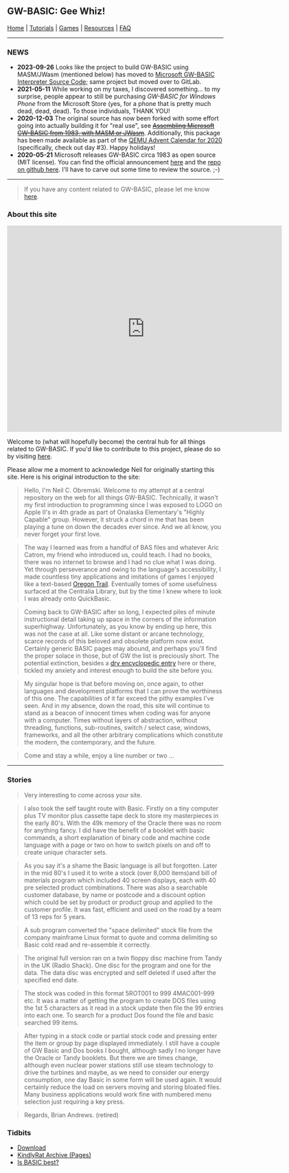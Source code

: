 ## GW-BASIC: Gee Whiz!

[Home](https://gw-basic.com) | [Tutorials](Tutorials.md) | [Games](Games.md) | [Resources](Resources.md) | [FAQ](FAQ.md)

---

### NEWS

- **2023-09-26** Looks like the project to build GW-BASIC using MASM/JWasm (mentioned below) has moved to [Microsoft GW-BASIC Interpreter Source Code](https://gitlab.com/tkchia/GW-BASIC); same project but moved over to GitLab.
- **2021-05-11** While working on my taxes, I discovered something... to my surprise, people appear to still be purchasing *GW-BASIC for Windows Phone* from the Microsoft Store (yes, for a phone that is pretty much dead, dead, dead).  To those individuals, THANK YOU!  
- **2020-12-03** The original source has now been forked with some effort going into actually building it for "real use", see ~~[Assembling Microsoft GW-BASIC from 1983, with MASM or JWasm](https://github.com/tkchia/GW-BASIC)~~.  Additionally, this package has been made available as part of the [QEMU Advent Calendar for 2020](https://www.qemu-advent-calendar.org/2020/) (specifically, check out day #3).  Happy holidays!  
- **2020-05-21** Microsoft releases GW-BASIC circa 1983 as open source (MIT license).  You can find the official announcement [here](https://devblogs.microsoft.com/commandline/microsoft-open-sources-gw-basic/) and the [repo on github here](https://github.com/microsoft/GW-BASIC). I'll have to carve out some time to review the source. ;-)  

---

> If you have any content related to GW-BASIC, please let me know [here](https://github.com/dualbrain/gw-basic).

### About this site

<!--![GW-BASIC](https://gw-basic.com/gwbasic-screen.png)-->

<iframe src="https://archive.org/embed/gwbasic.exe" width="640" height="480" frameborder="0" webkitallowfullscreen="true" mozallowfullscreen="true" allowfullscreen></iframe>  

Welcome to (what will hopefully become) the central hub for all things related to GW-BASIC.  If you'd like to contribute to this project, please do so by visiting [here](https://github.com/dualbrain/gw-basic).

Please allow me a moment to acknowledge Neil for originally starting this site. Here is his original introduction to the site:

> Hello, I'm Neil C. Obremski. Welcome to my attempt at a central repository on the web for all things GW-BASIC. Technically, it wasn't my first introduction to programming since I was exposed to LOGO on Apple II's in 4th grade as part of Onalaska Elementary's "Highly Capable" group. However, it struck a chord in me that has been playing a tune on down the decades ever since. And we all know, you never forget your first love.

> The way I learned was from a handful of BAS files and whatever Aric Catron, my friend who introduced us, could teach. I had no books, there was no internet to browse and I had no clue what I was doing. Yet through perseverance and owing to the language's accessibility, I made countless tiny applications and imitations of games I enjoyed like a text-based [Oregon Trail](http://en.wikipedia.org/wiki/The_Oregon_Trail_(video_game)). Eventually tomes of some usefulness surfaced at the Centralia Library, but by the time I knew where to look I was already onto QuickBasic.

> Coming back to GW-BASIC after so long, I expected piles of minute instructional detail taking up space in the corners of the information superhighway. Unfortunately, as you know by ending up here, this was not the case at all. Like some distant or arcane technology, scarce records of this beloved and obsolete platform now exist. Certainly generic BASIC pages may abound, and perhaps you'll find the proper solace in those, but of GW the list is preciously short. The potential extinction, besides a [dry encyclopedic entry](http://en.wikipedia.org/wiki/GW-BASIC) here or there, tickled my anxiety and interest enough to build the site before you.

> My singular hope is that before moving on, once again, to other languages and development platforms that I can prove the worthiness of this one. The capabilities of it far exceed the pithy examples I've seen. And in my absence, down the road, this site will continue to stand as a beacon of innocent times when coding was for anyone with a computer. Times without layers of abstraction, without threading, functions, sub-routines, switch / select case, windows, frameworks, and all the other arbitrary complications which constitute the modern, the contemporary, and the future.

> Come and stay a while, enjoy a line number or two ...

---

### Stories

> Very interesting to come across your site.

> I also took the self taught route with Basic. Firstly on a tiny computer plus TV monitor plus cassette tape deck to store my masterpieces in the early 80's. With the 49k memory of the Oracle there was no room for anything fancy. I did have the benefit of a booklet with basic commands, a short explanation of binary code and machine code language with a page or two on how to switch pixels on and off to create unique character sets.

> As you say it's a shame the Basic language is all but forgotten. Later in the mid 80's I used it to write a stock (over 8,000 items)and bill of materials program which included 40 screen displays, each with 40 pre selected product combinations. There was also a searchable customer database, by name or postcode and a discount option which could be set by product or product group and applied to the customer profile. It was fast, efficient and used on the road by a team of 13 reps for 5 years.

> A sub program converted the "space delimited" stock file from the company mainframe Linux format to quote and comma delimiting so Basic cold read and re-assemble it correctly.

> The original full version ran on a twin floppy disc machine from Tandy in the UK (Radio Shack). One disc for the program and one for the data. The data disc was encrypted and self deleted if used after the specified end date.

> The stock was coded in this format 5ROT001 to 999 4MAC001-999 etc. It was a matter of getting the program to create DOS files using the 1st 5 characters as it read in a stock update then file the 99 entries into each one. To search for a product Dos found the file and basic searched 99 items.

> After typing in a stock code or partial stock code and pressing enter the item or group by page displayed immediately.
I still have a couple of GW Basic and Dos books I bought, although sadly I no longer have the Oracle or Tandy booklets.
But there we are times change, although even nuclear power stations still use steam technology to drive the turbines and maybe, as we need to consider our energy consumption, one day Basic in some form will be used again. It would certainly reduce the load on servers moving and storing bloated files. Many business applications would work fine with numbered menu selection just requiring a key press.

> Regards, Brian Andrews. (retired)

### Tidbits

- [Download](Download.md)
- [KindlyRat Archive (Pages)](KindlyRat.md)
- [Is BASIC best?](IsBasicBest.md)
